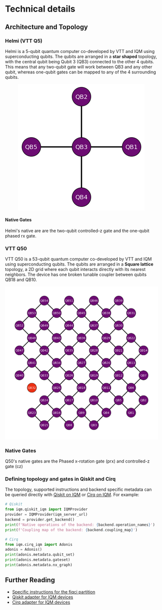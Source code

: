 # Technical details

## Architecture and Topology

### Helmi (VTT Q5)
Helmi is a 5-qubit quantum computer co-developed by VTT and IQM using superconducting qubits. 
The qubits are arranged in a **star shaped** topology, with the central qubit being Qubit 3 (QB3) connected to the other 4 qubits. 
This means that any two-qubit gate will work between QB3 and any other qubit, 
whereas one-qubit gates can be mapped to any of the 4 surrounding qubits. 

<p align="center">
    <img src="../../img/Helmi_topology.png" alt="Helmi's node mapping">
</p>

#### Native Gates

Helmi's native are are the two-qubit controlled-z gate and the one-qubit phased rx gate.

### VTT Q50
VTT Q50 is a 53-qubit quantum computer co-developed by VTT and IQM using superconducting qubits. 
The qubits are arranged in a **Square lattice** topology, a 2D grid where each qubit interacts directly with its nearest neighbors. The device has one broken tunable coupler between qubits QB18 and QB10.

<p align="center">
    <img src="../../img/VTT_Q50_topology.png" alt="Q50's node mapping">
</p>

### Native Gates
Q50's native gates are the Phased x-rotation gate (prx) and controlled-z gate (cz)


### Defining topology and gates in Qiskit and Cirq

The topology, supported instructions and backend specific metadata can be queried directly with [Qiskit on IQM](https://iqm-finland.github.io/qiskit-on-iqm/) or [Cirq on IQM](https://iqm-finland.github.io/cirq-on-iqm/). For example:

```python
# Qiskit
from iqm.qiskit_iqm import IQMProvider
provider = IQMProvider(iqm_server_url)
backend = provider.get_backend()
print(f'Native operations of the backend: {backend.operation_names}')
print(f'Coupling map of the backend: {backend.coupling_map}')
```

```python
# Cirq
from iqm.cirq_iqm import Adonis
adonis = Adonis()
print(adonis.metadata.qubit_set)
print(adonis.metadata.gateset)
print(adonis.metadata.nx_graph)
```


## Further Reading

* [Specific instructions for the fiqci partition](fiqci-partition.md)
* [Qiskit adapter for IQM devices](https://iqm-finland.github.io/qiskit-on-iqm/)
* [Cirq adapter for IQM devices](https://iqm-finland.github.io/cirq-on-iqm/)




